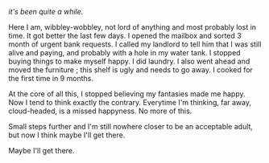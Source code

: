 *it's been quite a while.*

Here I am, wibbley-wobbley, not lord of anything and most probably lost in time.
It got better the last few days. I opened the mailbox and sorted 3 month of
urgent bank requests. I called my landlord to tell him that I was still alive
and paying, and probably with a hole in my water tank. I stopped buying
things to make myself happy. I did laundry. I also went ahead and moved the
furniture ; this shelf is ugly and needs to go away. I cooked for the first
time in 9 months.

At the core of all this, I stopped believing my fantasies made me happy. Now I
tend to think exactly the contrary. Everytime I'm thinking, far away,
cloud-headed, is a missed happyness. No more of this.

Small steps further and I'm still nowhere closer to be an acceptable adult, but
now I think maybe I'll get there.

Maybe I'll get there.
